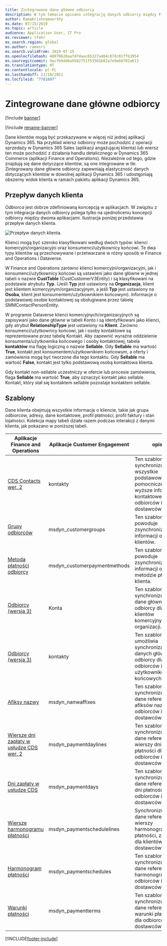 ```yaml
---
title: Zintegrowane dane główne odbiorcy
description: W tym temacie opisano integrację danych odbiorcy między Finance and Operations i Dataverse.
author: RamaKrishnamoorthy
ms.date: 07/15/2019
ms.topic: article
audience: Application User, IT Pro
ms.reviewer: tfehr
ms.search.region: global
ms.author: ramasri
ms.search.validFrom: 2019-07-15
ms.openlocfilehash: 48070628aafd7daac65327a484c87dc01ffb3954
ms.sourcegitcommit: 9acfb9ddba9582751f53501b82a7e9e60702a613
ms.translationtype: HT
ms.contentlocale: pl-PL
ms.lasthandoff: 11/10/2021
ms.locfileid: "7781697"
---
```

# <a name="integrated-customer-master"></a>Zintegrowane dane główne odbiorcy

[!include [banner](../../includes/banner.md)]

[!include [rename-banner](~/includes/cc-data-platform-banner.md)]

Dane klientów mogą być przekazywane w więcej niż jednej aplikacji Dynamics 365. Na przykład wiersz odbiorcy może pochodzić z operacji sprzedaży w Dynamics 365 Sales (aplikacji angażującej klienta) lub wiersz ten może pochodzić z działania handlu detalicznego w Dynamics 365 Commerce (aplikacji Finance and Operations). Niezależnie od tego, gdzie znajdują się dane dotyczące klientów, są one integrowane w tle. Zintegrowany dane główne odbiorcy zapewniają elastyczność danych dotyczących klientów w dowolnej aplikacji Dynamics 365 i udostępniają obszerny widok klienta w ramach pakietu aplikacji Dynamics 365.

## <a name="customer-data-flow"></a>Przepływ danych klienta

*Odbiorca* jest dobrze zdefiniowaną koncepcją w aplikacjach. W związku z tym integracja danych odbiorcy polega tylko na ujednoliceniu koncepcji odbiorcy między dwoma aplikacjami. Ilustracja poniżej przedstawia przepływ danych klienta.

![Przepływ danych klienta.](media/dual-write-customer-data-flow.png)

Klienci mogą być szeroko klasyfikowani według dwóch typów: klienci komercyjni/organizacyjni oraz konsumenci/użytkownicy końcowi. Te dwa typy klientów są przechowywane i przetwarzane w różny sposób w Finance and Operations i Dataverse.

W Finance and Operations zarówno klienci komercyjni/organizacyjni, jak i konsumenci/użytkownicy końcowi są ustawieni jako dane główne w jednej tabeli o nazwie **CustTable** (CustCustomerV3Entity) i są klasyfikowani na podstawie atrybutu **Typ**. (Jeśli **Typ** jest ustawiony na **Organizacja**, klient jest klientem komercyjnym/organizacyjnym, a jeśli **Typ** jest ustawiony na **Osoba**, klient jest konsumentem/użytkownikiem końcowym). Informacje o podstawowej osobie kontaktowej są obsługiwane przez tabelę SMMContactPersonEntity.

W programie Dataverse klienci komercyjnych/organizacyjnych są zapisywani jako dane główne w tabeli Konto i są identyfikowani jako klienci, gdy atrybut **RelationshipType** jest ustawiony na **Klient**. Zarówno konsumenci/użytkownicy końcowi, jak i osoby kontaktowe są reprezentowane przez tabelę Kontakt. Aby zapewnić wyraźne oddzielenie konsumenta/użytkownika końcowego i osoby kontaktowej, tabela **kontaktów** ma flagę logiczną o nazwie **Sellable**. Gdy **Sellable** ma wartość **True**, kontakt jest konsumentem/użytkownikiem końcowym, a oferty i zamówienia mogą być tworzone dla tego kontaktu. Gdy **Sellable** ma wartość **False**, kontakt jest tylko podstawową osobą kontaktowa klienta.

Gdy kontakt non-sellable uczestniczy w ofercie lub procesie zamówienia, flaga **Sellable** ma wartość **True**, aby oznaczyć kontakt jako sellable. Kontakt, który stał się kontaktem sellable pozostaje kontaktem sellable.

## <a name="templates"></a>Szablony

Dane klienta obejmują wszystkie informacje o kliencie, takie jak grupa odbiorców, adresy, dane kontaktowe, profil płatności, profil faktury i stan lojalności. Kolekcja mapy tabeli działa razem podczas interakcji z danymi klienta, jak pokazano w poniższej tabeli.

Aplikacje Finance and Operations | Aplikacje Customer Engagement         | opis
----------------------------|---------------------------------|------------
[CDS Contacts wer. 2](mapping-reference.md#115) | kontakty | Ten szablon synchronizuje wszystkie podstawowe, pomocnicze i wyższe informacje kontaktowe dla odbiorców i dostawców.
[Grupy odbiorców](mapping-reference.md#126) | msdyn_customergroups | Ten szablon powoduje zsynchronizowanie informacji o grupie klientów.
[Metoda płatności odbiorcy](mapping-reference.md#127) | msdyn_customerpaymentmethods | Ten szablon powoduje zsynchronizowanie informacji o metodzie płatności klienta.
[Odbiorcy (wersja 3)](mapping-reference.md#101) | Konta | Ten szablon synchronizuje dane główne odbiorcy dla klientów komercyjnych i organizacji.
[Odbiorcy (wersja 3)](mapping-reference.md#116) | kontakty | Ten szablon umożliwia synchronizację danych głównych odbiorcy dla odbiorców i użytkowników końcowych.
[Afiksy nazwy](mapping-reference.md#155) | msdyn_nameaffixes | Ten szablon synchronizuje dane referencyjne afiksów nazw dla odbiorców i dostawców.
[Wiersze dni zapłaty w usłudze CDS wer. 2](mapping-reference.md#157) | msdyn_paymentdaylines | Ten szablon synchronizuje dane referencyjne wierszy dni płatności dla odbiorców i dostawców.
[Dni zapłaty w usłudze CDS](mapping-reference.md#158) | msdyn_paymentdays | Ten szablon synchronizuje dane referencyjne dni płatności dla odbiorców i dostawców.
[Wiersze harmonogramu płatności](mapping-reference.md#159) | msdyn_paymentschedulelines | Synchronizuje dane referencyjne wierszy harmonogramu płatności, zarówno dla klientów, jak i dostawców.
[Harmonogram płatności](mapping-reference.md#160) | msdyn_paymentschedules | Ten szablon synchronizuje dane referencyjne harmonogramu dla odbiorców i dostawców.
[Warunki płatności](mapping-reference.md#161) | msdyn_paymentterms | Ten szablon synchronizuje dane referencyjne warunki płatności dla odbiorców i dostawców.

[!INCLUDE[footer-include](../../../../includes/footer-banner.md)]
